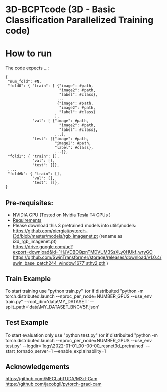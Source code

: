# 3D-BCPTcode (3D - Basic Classification Parallelized Training code)

# How to run
The code expects ...:
```
{
 "num_fold": #N, 
 "fold0": { "train": [ {"image": #path,
                        "image2": #path,
                        "label": #class},
                       ...
                       {"image": #path,
                        "image2": #path,
                        "label": #class}
                      ],
            "val": [ {"image": #path,
                        "image2": #path,
                        "label": #class},
                      ...],
            "test": [{"image": #path,
                      "image2": #path,
                      "label": #class},
                      ...]}, 
 "fold1": { "train": [],
            "val": [],
            "test": []},
 ....
 "fold#N": { "train": [],
            "val": [],
            "test": []},
}

```

## Pre-requisites:
- NVIDIA GPU (Tested on Nvidia Tesla T4 GPUs )
- [Requirements](requirements.txt)
- Please download this 3 pretrained models into utils\models: \
https://github.com/piergiaj/pytorch-i3d/blob/master/models/rgb_imagenet.pt (rename as i3d_rgb_imagenet.pt) \
https://drive.google.com/uc?export=download&id=1HJVDBOQpnTMDVUM3SsXLy0HUkf_wryGO \
https://github.com/SwinTransformer/storage/releases/download/v1.0.4/swin_base_patch244_window1677_sthv2.pth \

## Train Example
To start training use "python train.py" (or if distribuited "python -m torch.distributed.launch --nproc_per_node=NUMBER_GPUS --use_env train.py" --root_dir='data\MY_DATASET' --split_path='data\MY_DATASET_BNCV5F.json'

## Test Example
To start evaluation only use "python test.py" (or if distribuited "python -m torch.distributed.launch --nproc_per_node=NUMBER_GPUS --use_env test.py" --logdir='logs\2022-01-01_00-00-00_resnet3d_pretrained' --start_tornado_server=1 --enable_explainability=1

<!--- ## Notes --->

## Acknowledgements
https://github.com/MECLabTUDA/M3d-Cam \
https://github.com/jacobgil/pytorch-grad-cam
